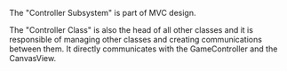 The "Controller Subsystem" is part of MVC design.   

The "Controller Class" is also the head of all other classes and it is responsible of managing other classes and 
creating communications between them. It directly communicates with the GameController and the CanvasView.
